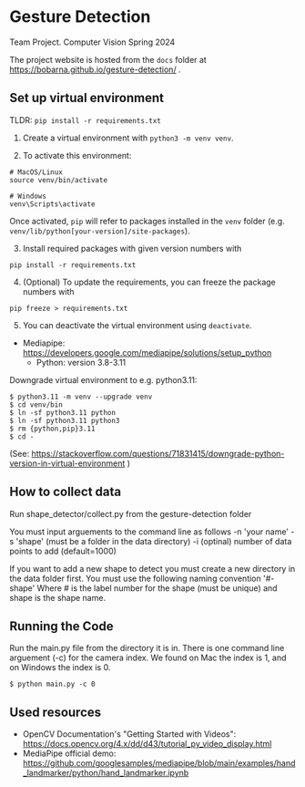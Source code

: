 # Gesture Detection
Team Project. Computer Vision Spring 2024

The project website is hosted from the `docs` folder at https://bobarna.github.io/gesture-detection/ .

## Set up virtual environment

TLDR: `pip install -r requirements.txt`

1. Create a virtual environment with `python3 -m venv venv`. 

2. To activate this environment:
```
# MacOS/Linux
source venv/bin/activate

# Windows
venv\Scripts\activate
```

Once activated, `pip` will refer to packages installed in the `venv` folder
(e.g. `venv/lib/python[your-version]/site-packages`).

3. Install required packages with given version numbers with
```
pip install -r requirements.txt
```

4. (Optional) To update the requirements, you can freeze the package numbers
   with

```
pip freeze > requirements.txt
```

5. You can deactivate the virtual environment using `deactivate`.

- Mediapipe: https://developers.google.com/mediapipe/solutions/setup_python
    - Python: version 3.8-3.11

Downgrade virtual environment to e.g. python3.11:

```
$ python3.11 -m venv --upgrade venv
$ cd venv/bin
$ ln -sf python3.11 python
$ ln -sf python3.11 python3
$ rm {python,pip}3.11
$ cd -
```
(See: https://stackoverflow.com/questions/71831415/downgrade-python-version-in-virtual-environment )

## How to collect data
Run shape_detector/collect.py from the gesture-detection folder

You must input arguements to the command line as follows
    -n 'your name'
    -s 'shape' (must be a folder in the data directory)
    -i (optinal) number of data points to add (default=1000)

If you want to add a new shape to detect you must create a new directory in the data folder first. You must use the following naming convention '#-shape' Where # is the label number for the shape (must be unique) and shape is the shape name.

## Running the Code
Run the main.py file from the directory it is in. There is one command line arguement (-c) for the camera index. We found on Mac the index is 1, and on Windows the index is 0.
```
$ python main.py -c 0
```

## Used resources
- OpenCV Documentation's "Getting Started with Videos": https://docs.opencv.org/4.x/dd/d43/tutorial_py_video_display.html
- MediaPipe official demo: https://github.com/googlesamples/mediapipe/blob/main/examples/hand_landmarker/python/hand_landmarker.ipynb

